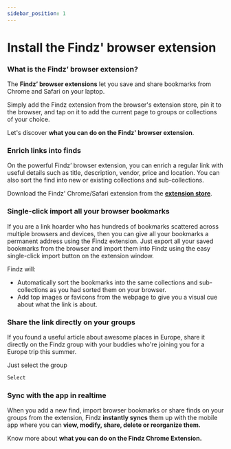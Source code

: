```yaml
---
sidebar_position: 1
---
```


# Install the Findz' browser extension

### What is the Findz’ browser extension?

The **Findz’ browser extensions** let you save and share bookmarks from Chrome and Safari on your laptop. 

Simply add the Findz extension from the browser's extension store, pin it to the browser, and tap on it to add the current page to groups or collections of your choice.

Let's discover **what you can do on the Findz' browser extension**.

### Enrich links into finds

On the powerful Findz’ browser extension, you can enrich a regular link with useful details such as title, description, vendor, price and location. You can also sort the find into new or existing collections and sub-collections.

Download the Findz' Chrome/Safari extension from the **[extension store](https://findz.app)**.

### Single-click import all your browser bookmarks

If you are a link hoarder who has hundreds of bookmarks scattered across multiple browsers and devices, then you can give all your bookmarks a permanent address using the Findz extension. Just export all your saved bookmarks from the browser and import them into Findz using the easy single-click import button on the extension window. 

Findz will:
- Automatically sort the bookmarks into the same collections and sub-collections as you had sorted them on your browser.
- Add top images or favicons from the webpage to give you a visual cue about what the link is about.

### Share the link directly on your groups

If you found a useful article about awesome places in Europe, share it directly on the Findz group with your buddies who're joining you for a Europe trip this summer.

Just select the group 

```bash
Select 
```
### Sync with the app in realtime 

When you add a new find, import browser bookmarks or share finds on your groups from the extension, Findz **instantly syncs** them up with the mobile app where you can **view, modify, share, delete or reorganize them.**

Know more about **what you can do on the Findz Chrome Extension.** 